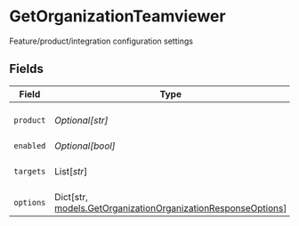 # GetOrganizationTeamviewer

Feature/product/integration configuration settings


## Fields

| Field                                                                                                                   | Type                                                                                                                    | Required                                                                                                                | Description                                                                                                             |
| ----------------------------------------------------------------------------------------------------------------------- | ----------------------------------------------------------------------------------------------------------------------- | ----------------------------------------------------------------------------------------------------------------------- | ----------------------------------------------------------------------------------------------------------------------- |
| `product`                                                                                                               | *Optional[str]*                                                                                                         | :heavy_minus_sign:                                                                                                      | Configured product code                                                                                                 |
| `enabled`                                                                                                               | *Optional[bool]*                                                                                                        | :heavy_minus_sign:                                                                                                      | Is enabled                                                                                                              |
| `targets`                                                                                                               | List[*str*]                                                                                                             | :heavy_minus_sign:                                                                                                      | Feature deployment targets                                                                                              |
| `options`                                                                                                               | Dict[str, [models.GetOrganizationOrganizationResponseOptions](../models/getorganizationorganizationresponseoptions.md)] | :heavy_minus_sign:                                                                                                      | Feature options                                                                                                         |